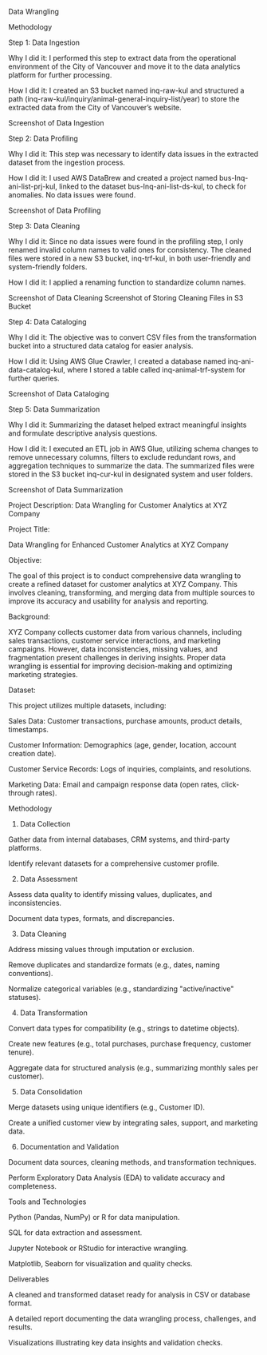 Data Wrangling

Methodology

Step 1: Data Ingestion

Why I did it:
I performed this step to extract data from the operational environment of the City of Vancouver and move it to the data analytics platform for further processing.

How I did it:
I created an S3 bucket named inq-raw-kul and structured a path (inq-raw-kul/inquiry/animal-general-inquiry-list/year) to store the extracted data from the City of Vancouver’s website.

Screenshot of Data Ingestion

Step 2: Data Profiling

Why I did it:
This step was necessary to identify data issues in the extracted dataset from the ingestion process.

How I did it:
I used AWS DataBrew and created a project named bus-Inq-ani-list-prj-kul, linked to the dataset bus-Inq-ani-list-ds-kul, to check for anomalies. No data issues were found.

Screenshot of Data Profiling

Step 3: Data Cleaning

Why I did it:
Since no data issues were found in the profiling step, I only renamed invalid column names to valid ones for consistency. The cleaned files were stored in a new S3 bucket, inq-trf-kul, in both user-friendly and system-friendly folders.

How I did it:
I applied a renaming function to standardize column names.

Screenshot of Data Cleaning
Screenshot of Storing Cleaning Files in S3 Bucket

Step 4: Data Cataloging

Why I did it:
The objective was to convert CSV files from the transformation bucket into a structured data catalog for easier analysis.

How I did it:
Using AWS Glue Crawler, I created a database named inq-ani-data-catalog-kul, where I stored a table called inq-animal-trf-system for further queries.

Screenshot of Data Cataloging

Step 5: Data Summarization

Why I did it:
Summarizing the dataset helped extract meaningful insights and formulate descriptive analysis questions.

How I did it:
I executed an ETL job in AWS Glue, utilizing schema changes to remove unnecessary columns, filters to exclude redundant rows, and aggregation techniques to summarize the data. The summarized files were stored in the S3 bucket inq-cur-kul in designated system and user folders.

Screenshot of Data Summarization

Project Description: Data Wrangling for Customer Analytics at XYZ Company

Project Title:

Data Wrangling for Enhanced Customer Analytics at XYZ Company

Objective:

The goal of this project is to conduct comprehensive data wrangling to create a refined dataset for customer analytics at XYZ Company. This involves cleaning, transforming, and merging data from multiple sources to improve its accuracy and usability for analysis and reporting.

Background:

XYZ Company collects customer data from various channels, including sales transactions, customer service interactions, and marketing campaigns. However, data inconsistencies, missing values, and fragmentation present challenges in deriving insights. Proper data wrangling is essential for improving decision-making and optimizing marketing strategies.

Dataset:

This project utilizes multiple datasets, including:

Sales Data: Customer transactions, purchase amounts, product details, timestamps.

Customer Information: Demographics (age, gender, location, account creation date).

Customer Service Records: Logs of inquiries, complaints, and resolutions.

Marketing Data: Email and campaign response data (open rates, click-through rates).

Methodology

1. Data Collection

Gather data from internal databases, CRM systems, and third-party platforms.

Identify relevant datasets for a comprehensive customer profile.

2. Data Assessment

Assess data quality to identify missing values, duplicates, and inconsistencies.

Document data types, formats, and discrepancies.

3. Data Cleaning

Address missing values through imputation or exclusion.

Remove duplicates and standardize formats (e.g., dates, naming conventions).

Normalize categorical variables (e.g., standardizing "active/inactive" statuses).

4. Data Transformation

Convert data types for compatibility (e.g., strings to datetime objects).

Create new features (e.g., total purchases, purchase frequency, customer tenure).

Aggregate data for structured analysis (e.g., summarizing monthly sales per customer).

5. Data Consolidation

Merge datasets using unique identifiers (e.g., Customer ID).

Create a unified customer view by integrating sales, support, and marketing data.

6. Documentation and Validation

Document data sources, cleaning methods, and transformation techniques.

Perform Exploratory Data Analysis (EDA) to validate accuracy and completeness.

Tools and Technologies

Python (Pandas, NumPy) or R for data manipulation.

SQL for data extraction and assessment.

Jupyter Notebook or RStudio for interactive wrangling.

Matplotlib, Seaborn for visualization and quality checks.

Deliverables

A cleaned and transformed dataset ready for analysis in CSV or database format.

A detailed report documenting the data wrangling process, challenges, and results.

Visualizations illustrating key data insights and validation checks.

